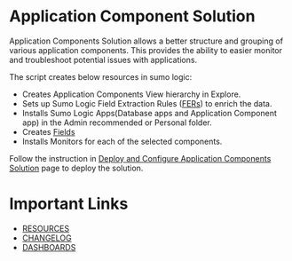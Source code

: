 # Application Component Solution

Application Components Solution allows a better structure and grouping of various application components. This provides the ability to easier monitor and troubleshoot potential issues with applications.

The script creates below resources in sumo logic:

- Creates Application Components View hierarchy in Explore.
- Sets up Sumo Logic Field Extraction Rules ([FERs](https://help.sumologic.com/Manage/Field-Extractions)) to enrich the data.
- Installs Sumo Logic Apps(Database apps and Application Component app) in the Admin recommended or Personal folder.
- Creates [Fields](https://help.sumologic.com/Manage/Fields)
- Installs Monitors for each of the selected components.


Follow the instruction in [Deploy and Configure Application Components Solution](https://help.sumologic.com/Observability_Solution/Application_Component_Solution/Deploy_and_Configure_Application_Components_Solution) page to deploy the solution.

# Important Links

  - [RESOURCES](./RESOURCE.md)
  - [CHANGELOG](./CHANGELOG.md)
  - [DASHBOARDS](https://help.sumologic.com/Observability_Solution/Application_Component_Solution/View_Application_Components_Dashboards_and_Alerts)
